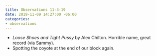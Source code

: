 ```yaml
---
title: Observations 11-3-19
date: 2019-11-09 14:27:00 -06:00
categories:
- observations
---
```


- *Loose Shoes and Tight Pussy* by Alex Chilton. Horrible name, great record (via Sammy).
- Spotting the coyote at the end of our block again.